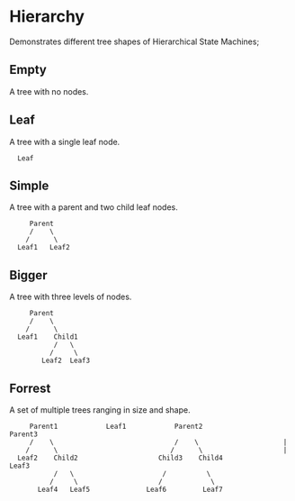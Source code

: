 # Hierarchy

Demonstrates different tree shapes of Hierarchical State Machines;

## Empty

A tree with no nodes.

## Leaf

A tree with a single leaf node.

```
  Leaf
```

## Simple

A tree with a parent and two child leaf nodes.

```
     Parent
     /    \
    /      \
  Leaf1   Leaf2
```

## Bigger

A tree with three levels of nodes.

```
     Parent
     /    \
    /      \
  Leaf1    Child1
           /   \
          /     \
        Leaf2  Leaf3
```

## Forrest

A set of multiple trees ranging in size and shape.

```
     Parent1            Leaf1            Parent2                 Parent3
     /    \                              /    \                     |
    /      \                            /      \                    |
  Leaf2    Child2                    Child3    Child4             Leaf3
           /   \                      /          \
          /     \                    /            \
       Leaf4   Leaf5              Leaf6         Leaf7
```
